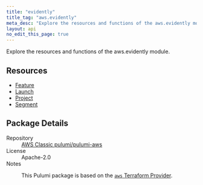 ```yaml
---
title: "evidently"
title_tag: "aws.evidently"
meta_desc: "Explore the resources and functions of the aws.evidently module."
layout: api
no_edit_this_page: true
---
```


<!-- WARNING: this file was generated by Pulumi Docs Generator. -->
<!-- Do not edit by hand unless you're certain you know what you are doing! -->

Explore the resources and functions of the aws.evidently module.

<h2 id="resources">Resources</h2>
<ul class="api">
    <li><a href="feature/" title="Feature"><span class="api-symbol api-symbol--resource"></span>Feature</a></li>
    <li><a href="launch/" title="Launch"><span class="api-symbol api-symbol--resource"></span>Launch</a></li>
    <li><a href="project/" title="Project"><span class="api-symbol api-symbol--resource"></span>Project</a></li>
    <li><a href="segment/" title="Segment"><span class="api-symbol api-symbol--resource"></span>Segment</a></li>
</ul>

<h2 id="package-details">Package Details</h2>
<dl class="package-details">
	<dt>Repository</dt>
	<dd><a href="https://github.com/pulumi/pulumi-aws">AWS Classic pulumi/pulumi-aws</a></dd>
	<dt>License</dt>
	<dd>Apache-2.0</dd>
	<dt>Notes</dt>
	<dd><p>This Pulumi package is based on the <a href="https://github.com/hashicorp/terraform-provider-aws"><code>aws</code> Terraform Provider</a>.</p>
</dd>
</dl>

